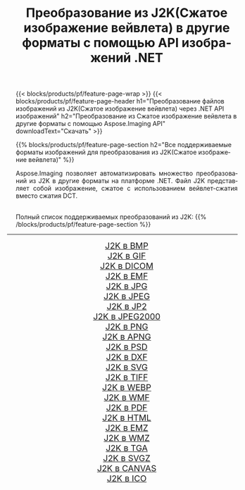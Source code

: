 ﻿---
title: Преобразование из J2K(Сжатое изображение вейвлета) в другие форматы с помощью API изображений .NET 
weight: 3920
url: /ru/net/conversion/from/j2k/ 
lang: ru
langdirlevel: 2
locales: zh-hans,ja,it,ru,de,es,fr,nl,id,lt,pl,pt,vi,tr,ko,zh-hant,ar,hi,th,sv,cs,uk,he
description: Используя Aspose.Imaging, вы можете легко конвертировать из J2K(Сжатое изображение вейвлета) в другие форматы.
---

{{< blocks/products/pf/feature-page-wrap >}}
{{< blocks/products/pf/feature-page-header h1="Преобразование файлов изображений из J2K(Сжатое изображение вейвлета) через .NET API изображений" h2="Преобразование из Сжатое изображение вейвлета в другие форматы с помощью Aspose.Imaging API" downloadText="Скачать" >}}


{{% blocks/products/pf/feature-page-section  h2="Все поддерживаемые форматы изображений для преобразования из J2K(Сжатое изображение вейвлета)" %}}
<p align=justify>Aspose.Imaging позволяет автоматизировать множество преобразований из J2K в другие форматы на платформе .NET. Файл J2K представляет собой изображение, сжатое с использованием вейвлет-сжатия вместо сжатия DCT.</p>
<br/>
Полный список поддерживаемых преобразований из J2K:
{{% /blocks/products/pf/feature-page-section %}}
<div class="container-fluid productfamilypage bg-gray">
    <div class="convertypes bg-gray agp-content section">
        <div class="container">
		<hr style="margin-left:-20px;"/>
		<div class="row other-converters" style="gap: 10px;font-size: 19px;text-align:center;">
		    <div class='col-md-2 other-converter remove-lp remove-rp'><a href="/imaging/ru/net/conversion/j2k-to-bmp/" style="padding:15px;">J2K в BMP</a></div><div class='col-md-2 other-converter remove-lp remove-rp'><a href="/imaging/ru/net/conversion/j2k-to-gif/" style="padding:15px;">J2K в GIF</a></div><div class='col-md-2 other-converter remove-lp remove-rp'><a href="/imaging/ru/net/conversion/j2k-to-dicom/" style="padding:15px;">J2K в DICOM</a></div><div class='col-md-2 other-converter remove-lp remove-rp'><a href="/imaging/ru/net/conversion/j2k-to-emf/" style="padding:15px;">J2K в EMF</a></div><div class='col-md-2 other-converter remove-lp remove-rp'><a href="/imaging/ru/net/conversion/j2k-to-jpg/" style="padding:15px;">J2K в JPG</a></div><div class='col-md-2 other-converter remove-lp remove-rp'><a href="/imaging/ru/net/conversion/j2k-to-jpeg/" style="padding:15px;">J2K в JPEG</a></div><div class='col-md-2 other-converter remove-lp remove-rp'><a href="/imaging/ru/net/conversion/j2k-to-jp2/" style="padding:15px;">J2K в JP2</a></div><div class='col-md-2 other-converter remove-lp remove-rp'><a href="/imaging/ru/net/conversion/j2k-to-jpeg2000/" style="padding:15px;">J2K в JPEG2000</a></div><div class='col-md-2 other-converter remove-lp remove-rp'><a href="/imaging/ru/net/conversion/j2k-to-png/" style="padding:15px;">J2K в PNG</a></div><div class='col-md-2 other-converter remove-lp remove-rp'><a href="/imaging/ru/net/conversion/j2k-to-apng/" style="padding:15px;">J2K в APNG</a></div><div class='col-md-2 other-converter remove-lp remove-rp'><a href="/imaging/ru/net/conversion/j2k-to-psd/" style="padding:15px;">J2K в PSD</a></div><div class='col-md-2 other-converter remove-lp remove-rp'><a href="/imaging/ru/net/conversion/j2k-to-dxf/" style="padding:15px;">J2K в DXF</a></div><div class='col-md-2 other-converter remove-lp remove-rp'><a href="/imaging/ru/net/conversion/j2k-to-svg/" style="padding:15px;">J2K в SVG</a></div><div class='col-md-2 other-converter remove-lp remove-rp'><a href="/imaging/ru/net/conversion/j2k-to-tiff/" style="padding:15px;">J2K в TIFF</a></div><div class='col-md-2 other-converter remove-lp remove-rp'><a href="/imaging/ru/net/conversion/j2k-to-webp/" style="padding:15px;">J2K в WEBP</a></div><div class='col-md-2 other-converter remove-lp remove-rp'><a href="/imaging/ru/net/conversion/j2k-to-wmf/" style="padding:15px;">J2K в WMF</a></div><div class='col-md-2 other-converter remove-lp remove-rp'><a href="/imaging/ru/net/conversion/j2k-to-pdf/" style="padding:15px;">J2K в PDF</a></div><div class='col-md-2 other-converter remove-lp remove-rp'><a href="/imaging/ru/net/conversion/j2k-to-html/" style="padding:15px;">J2K в HTML</a></div><div class='col-md-2 other-converter remove-lp remove-rp'><a href="/imaging/ru/net/conversion/j2k-to-emz/" style="padding:15px;">J2K в EMZ</a></div><div class='col-md-2 other-converter remove-lp remove-rp'><a href="/imaging/ru/net/conversion/j2k-to-wmz/" style="padding:15px;">J2K в WMZ</a></div><div class='col-md-2 other-converter remove-lp remove-rp'><a href="/imaging/ru/net/conversion/j2k-to-tga/" style="padding:15px;">J2K в TGA</a></div><div class='col-md-2 other-converter remove-lp remove-rp'><a href="/imaging/ru/net/conversion/j2k-to-svgz/" style="padding:15px;">J2K в SVGZ</a></div><div class='col-md-2 other-converter remove-lp remove-rp'><a href="/imaging/ru/net/conversion/j2k-to-canvas/" style="padding:15px;">J2K в CANVAS</a></div><div class='col-md-2 other-converter remove-lp remove-rp'><a href="/imaging/ru/net/conversion/j2k-to-ico/" style="padding:15px;">J2K в ICO</a></div>
                </div>
        </div>
    </div>
</div>
<br/>

